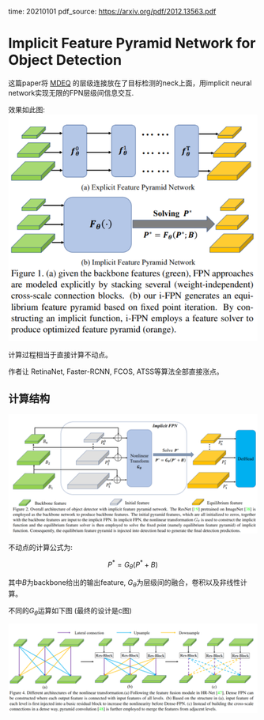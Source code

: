 time: 20210101
pdf_source: https://arxiv.org/pdf/2012.13563.pdf

# Implicit Feature Pyramid Network for Object Detection

这篇paper将 [MDEQ] 的层级连接放在了目标检测的neck上面，用implicit neural network实现无限的FPN层级间信息交互.

效果如此图:
![image](res/implicit_fpn_arch.png)

计算过程相当于直接计算不动点。

作者让 RetinaNet, Faster-RCNN, FCOS, ATSS等算法全部直接涨点。

## 计算结构

![image](res/implicit_fpn_arch_overall.png)

不动点的计算公式为:

$$P^* = G_\theta(P^* + B)$$

其中$B$为backbone给出的输出feature, $G_\theta$为层级间的融合，卷积以及非线性计算。

不同的$G_\theta$运算如下图 (最终的设计是c图)

![image](res/implicit_fpn_fpntype.png)




[MDEQ]:../../Building_Blocks/MDEQ.md